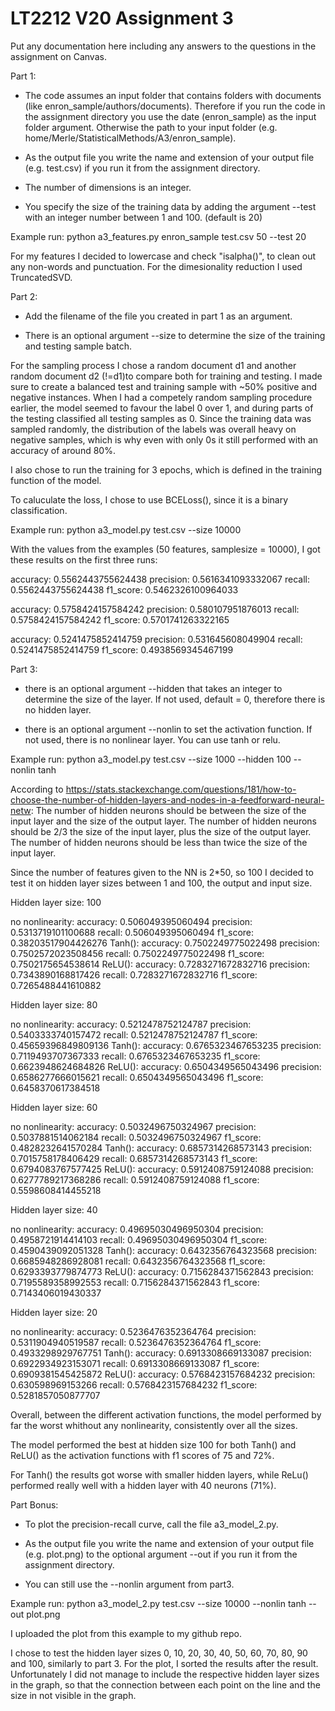 # LT2212 V20 Assignment 3

Put any documentation here including any answers to the questions in the 
assignment on Canvas.


Part 1:

- The code assumes an input folder that contains folders with documents (like enron_sample/authors/documents). Therefore if you run the code in the assignment directory you use the date (enron_sample) as the input folder argument. Otherwise the path to your input folder (e.g. home/Merle/StatisticalMethods/A3/enron_sample).

- As the output file you write the name and extension of your output file (e.g. test.csv) if you run it from the assignment directory.

- The number of dimensions is an integer.

- You specify the size of the training data by adding the argument --test with an integer number between 1 and 100. (default is 20)

Example run: python a3_features.py enron_sample test.csv 50 --test 20

For my features I decided to lowercase and check "isalpha()", to clean out any non-words and punctuation.
For the dimesionality reduction I used TruncatedSVD.



Part 2:

- Add the filename of the file you created in part 1 as an argument.

- There is an optional argument --size to determine the size of the training and testing sample batch. 

For the sampling process I chose a random document d1 and another random document d2 (!=d1)to compare both for training and testing. 
I made sure to create a balanced test and training sample with ~50% positive and negative instances.
When I had a competely random sampling procedure earlier, the model seemed to favour the label 0 over 1, and during parts of the testing classified all testing samples as 0. 
Since the training data was sampled randomly, the distribution of the labels was overall heavy on negative samples, which is why even with only 0s it still performed with an accuracy of around 80%.

I also chose to run the training for 3 epochs, which is defined in the training function of the model.

To caluculate the loss, I chose to use BCELoss(), since it is a binary classification.


Example run: python a3_model.py test.csv --size 10000

With the values from the examples (50 features, samplesize = 10000), I got these results on the first three runs:

accuracy: 0.5562443755624438 precision: 0.5616341093332067 recall: 0.5562443755624438 f1_score: 0.5462326100964033

accuracy: 0.5758424157584242 precision: 0.580107951876013 recall: 0.5758424157584242 f1_score: 0.5701741263322165

accuracy: 0.5241475852414759 precision: 0.531645608049904 recall: 0.5241475852414759 f1_score: 0.4938569345467199


Part 3: 

- there is an optional argument --hidden that takes an integer to determine the size of the layer. If not used, default = 0, therefore there is no hidden layer.

- there is an optional argument --nonlin to set the activation function. If not used, there is no nonlinear layer. You can use tanh or relu.

Example run: python a3_model.py test.csv --size 1000 --hidden 100 --nonlin tanh


According to https://stats.stackexchange.com/questions/181/how-to-choose-the-number-of-hidden-layers-and-nodes-in-a-feedforward-neural-netw:
The number of hidden neurons should be between the size of the input layer and the size of the output layer.
The number of hidden neurons should be 2/3 the size of the input layer, plus the size of the output layer.
The number of hidden neurons should be less than twice the size of the input layer.

Since the number of features given to the NN is 2*50, so 100 I decided to test it on hidden layer sizes between 1 and 100, the output and input size.

Hidden layer size: 100

no nonlinearity: accuracy: 0.506049395060494 precision: 0.5313719101100688 recall: 0.506049395060494 f1_score: 0.38203517904426276
Tanh():          accuracy: 0.7502249775022498 precision: 0.7502572023508456 recall: 0.7502249775022498 f1_score: 0.7502175654538614
ReLU():          accuracy: 0.7283271672832716 precision: 0.7343890168817426 recall: 0.7283271672832716 f1_score: 0.7265488441610882


Hidden layer size: 80

no nonlinearity: accuracy: 0.5212478752124787 precision: 0.5403333740157472 recall: 0.5212478752124787 f1_score: 0.45659396849809136
Tanh():          accuracy: 0.6765323467653235 precision: 0.7119493707367333 recall: 0.6765323467653235 f1_score: 0.6623948624684826
ReLU():          accuracy: 0.6504349565043496 precision: 0.6586277666015621 recall: 0.6504349565043496 f1_score: 0.6458370617384518   


Hidden layer size: 60

no nonlinearity: accuracy: 0.5032496750324967 precision: 0.5037881514062184 recall: 0.5032496750324967 f1_score: 0.4828232641570284
Tanh():          accuracy: 0.6857314268573143 precision: 0.7015758178406429 recall: 0.6857314268573143 f1_score: 0.6794083767577425
ReLU():          accuracy: 0.5912408759124088 precision: 0.6277789217368286 recall: 0.5912408759124088 f1_score: 0.5598608414455218


Hidden layer size: 40

no nonlinearity: accuracy: 0.49695030496950304 precision: 0.4958721914414103 recall: 0.49695030496950304 f1_score: 0.4590439092051328
Tanh():          accuracy: 0.6432356764323568  precision: 0.6685948286928081 recall: 0.6432356764323568  f1_score: 0.6293393779874773
ReLU():          accuracy: 0.7156284371562843  precision: 0.7195589358992553 recall: 0.7156284371562843  f1_score: 0.7143406019430337

Hidden layer size: 20

no nonlinearity: accuracy: 0.5236476352364764 precision: 0.5311904940519587 recall: 0.5236476352364764 f1_score: 0.4933298929767751
Tanh():          accuracy: 0.6913308669133087 precision: 0.6922934923153071 recall: 0.6913308669133087 f1_score: 0.6909381545425872
ReLU():          accuracy: 0.5768423157684232 precision: 0.630598969153266 recall: 0.5768423157684232 f1_score: 0.5281857050877707


Overall, between the different activation functions, the model performed by far the worst whithout any nonlinearity, consistently over all the sizes.

The model performed the best at hidden size 100 for both Tanh() and ReLU() as the activation functions with f1 scores of 75 and 72%.

For Tanh() the results got worse with smaller hidden layers, while ReLu() performed really well with a hidden layer with 40 neurons (71%).



Part Bonus:

- To plot the precision-recall curve, call the file a3_model_2.py.

- As the output file you write the name and extension of your output file (e.g. plot.png) to the optional argument --out if you run it from the assignment directory.

- You can still use the --nonlin argument from part3.

Example run: python a3_model_2.py test.csv --size 10000 --nonlin tanh --out plot.png

I uploaded the plot from this example to my github repo.

I chose to test the hidden layer sizes 0, 10, 20, 30, 40, 50, 60, 70, 80, 90 and 100, similarly to part 3.
For the plot, I sorted the results after the result. Unfortunately I did not manage to include the respective hidden layer sizes in the graph,
so that the connection between each point on the line and the size in not visible in the graph.
